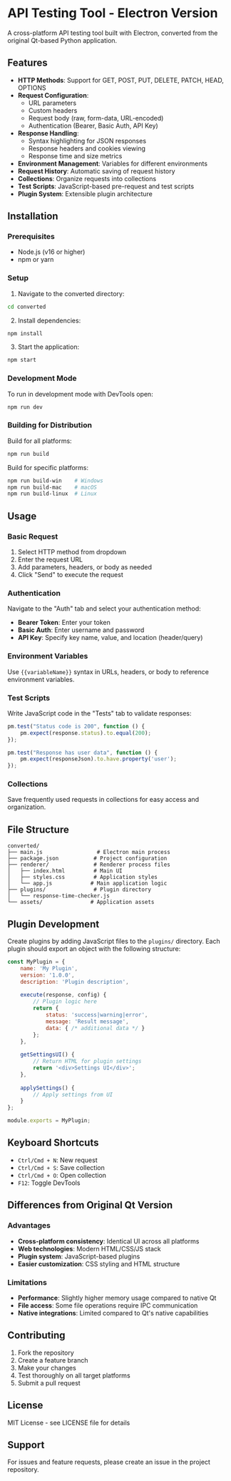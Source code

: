 # API Testing Tool - Electron Version

A cross-platform API testing tool built with Electron, converted from the original Qt-based Python application.

## Features

- **HTTP Methods**: Support for GET, POST, PUT, DELETE, PATCH, HEAD, OPTIONS
- **Request Configuration**: 
  - URL parameters
  - Custom headers
  - Request body (raw, form-data, URL-encoded)
  - Authentication (Bearer, Basic Auth, API Key)
- **Response Handling**:
  - Syntax highlighting for JSON responses
  - Response headers and cookies viewing
  - Response time and size metrics
- **Environment Management**: Variables for different environments
- **Request History**: Automatic saving of request history
- **Collections**: Organize requests into collections
- **Test Scripts**: JavaScript-based pre-request and test scripts
- **Plugin System**: Extensible plugin architecture

## Installation

### Prerequisites

- Node.js (v16 or higher)
- npm or yarn

### Setup

1. Navigate to the converted directory:
```bash
cd converted
```

2. Install dependencies:
```bash
npm install
```

3. Start the application:
```bash
npm start
```

### Development Mode

To run in development mode with DevTools open:
```bash
npm run dev
```

### Building for Distribution

Build for all platforms:
```bash
npm run build
```

Build for specific platforms:
```bash
npm run build-win    # Windows
npm run build-mac    # macOS
npm run build-linux  # Linux
```

## Usage

### Basic Request

1. Select HTTP method from dropdown
2. Enter the request URL
3. Add parameters, headers, or body as needed
4. Click "Send" to execute the request

### Authentication

Navigate to the "Auth" tab and select your authentication method:
- **Bearer Token**: Enter your token
- **Basic Auth**: Enter username and password
- **API Key**: Specify key name, value, and location (header/query)

### Environment Variables

Use `{{variableName}}` syntax in URLs, headers, or body to reference environment variables.

### Test Scripts

Write JavaScript code in the "Tests" tab to validate responses:

```javascript
pm.test("Status code is 200", function () {
    pm.expect(response.status).to.equal(200);
});

pm.test("Response has user data", function () {
    pm.expect(responseJson).to.have.property('user');
});
```

### Collections

Save frequently used requests in collections for easy access and organization.

## File Structure

```
converted/
├── main.js                 # Electron main process
├── package.json           # Project configuration
├── renderer/              # Renderer process files
│   ├── index.html         # Main UI
│   ├── styles.css         # Application styles
│   └── app.js            # Main application logic
├── plugins/               # Plugin directory
│   └── response-time-checker.js
└── assets/               # Application assets
```

## Plugin Development

Create plugins by adding JavaScript files to the `plugins/` directory. Each plugin should export an object with the following structure:

```javascript
const MyPlugin = {
    name: 'My Plugin',
    version: '1.0.0',
    description: 'Plugin description',
    
    execute(response, config) {
        // Plugin logic here
        return {
            status: 'success|warning|error',
            message: 'Result message',
            data: { /* additional data */ }
        };
    },
    
    getSettingsUI() {
        // Return HTML for plugin settings
        return '<div>Settings UI</div>';
    },
    
    applySettings() {
        // Apply settings from UI
    }
};

module.exports = MyPlugin;
```

## Keyboard Shortcuts

- `Ctrl/Cmd + N`: New request
- `Ctrl/Cmd + S`: Save collection
- `Ctrl/Cmd + O`: Open collection
- `F12`: Toggle DevTools

## Differences from Original Qt Version

### Advantages
- **Cross-platform consistency**: Identical UI across all platforms
- **Web technologies**: Modern HTML/CSS/JS stack
- **Plugin system**: JavaScript-based plugins
- **Easier customization**: CSS styling and HTML structure

### Limitations
- **Performance**: Slightly higher memory usage compared to native Qt
- **File access**: Some file operations require IPC communication
- **Native integrations**: Limited compared to Qt's native capabilities

## Contributing

1. Fork the repository
2. Create a feature branch
3. Make your changes
4. Test thoroughly on all target platforms
5. Submit a pull request

## License

MIT License - see LICENSE file for details

## Support

For issues and feature requests, please create an issue in the project repository.